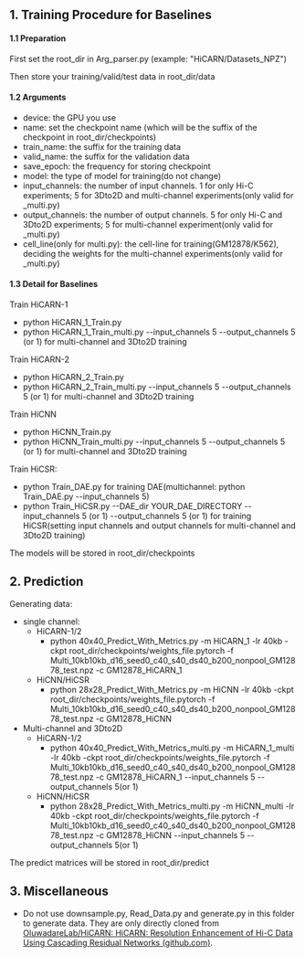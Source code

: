 ## 1. Training Procedure for Baselines

#### 1.1 Preparation

First set the root_dir in Arg_parser.py (example: "HiCARN/Datasets_NPZ")

Then store your training/valid/test data in root_dir/data

#### 1.2 Arguments

+ device: the GPU you use
+ name: set the checkpoint name (which will be the suffix of the checkpoint in root_dir/checkpoints)
+ train_name: the suffix for the training data
+ valid_name: the suffix for the validation data
+ save_epoch: the frequency for storing checkpoint
+ model: the type of model for training(do not change)
+ input_channels: the number of input channels. 1 for only Hi-C experiments; 5 for 3Dto2D and multi-channel experiments(only valid for _multi.py)
+ output_channels: the number of output channels. 5 for only Hi-C and 3Dto2D experiments; 5 for multi-channel experiment(only valid for _multi.py)
+ cell_line(only for multi.py): the cell-line for training(GM12878/K562), deciding the weights for the multi-channel experiments(only valid for _multi.py)

#### 1.3 Detail for Baselines

Train HiCARN-1

+ python HiCARN_1_Train.py
+ python HiCARN_1_Train_multi.py --input_channels 5 --output_channels 5 (or 1) for multi-channel and 3Dto2D training

Train HiCARN-2

+ python HiCARN_2_Train.py
+ python HiCARN_2_Train_multi.py --input_channels 5 --output_channels 5 (or 1) for multi-channel and 3Dto2D training

Train HiCNN

+ python HiCNN_Train.py
+ python HiCNN_Train_multi.py --input_channels 5 --output_channels 5 (or 1) for multi-channel and 3Dto2D training

Train HiCSR:

+ python Train_DAE.py for training DAE(multichannel: python Train_DAE.py --input_channels 5)
+ python Train_HiCSR.py --DAE_dir YOUR_DAE_DIRECTORY --input_channels 5 (or 1) --output_channels 5 (or 1) for training HiCSR(setting input channels and output channels for multi-channel and 3Dto2D training)

The models will be stored in root_dir/checkpoints

## 2. Prediction

Generating data:

+ single channel:
  + HiCARN-1/2
    + python 40x40_Predict_With_Metrics.py -m HiCARN_1 -lr 40kb -ckpt root_dir/checkpoints/weights_file.pytorch -f Multi_10kb10kb_d16_seed0_c40_s40_ds40_b200_nonpool_GM12878_test.npz -c GM12878_HiCARN_1
  + HiCNN/HiCSR
    + python 28x28_Predict_With_Metrics.py -m HiCNN -lr 40kb -ckpt root_dir/checkpoints/weights_file.pytorch -f Multi_10kb10kb_d16_seed0_c40_s40_ds40_b200_nonpool_GM12878_test.npz -c GM12878_HiCNN
+ Multi-channel and 3Dto2D
  + HiCARN-1/2
    + python 40x40_Predict_With_Metrics_multi.py -m HiCARN_1_multi -lr 40kb -ckpt root_dir/checkpoints/weights_file.pytorch -f Multi_10kb10kb_d16_seed0_c40_s40_ds40_b200_nonpool_GM12878_test.npz -c GM12878_HiCARN_1 --input_channels 5 --output_channels 5(or 1)
  + HiCNN/HiCSR
    + python 28x28_Predict_With_Metrics_multi.py -m HiCNN_multi -lr 40kb -ckpt root_dir/checkpoints/weights_file.pytorch -f Multi_10kb10kb_d16_seed0_c40_s40_ds40_b200_nonpool_GM12878_test.npz -c GM12878_HiCNN --input_channels 5 --output_channels 5(or 1)

The predict matrices will be stored in root_dir/predict

## 3. Miscellaneous

+ Do not use downsample.py, Read_Data.py and generate.py in this folder to generate data. They are only directly cloned from [OluwadareLab/HiCARN: HiCARN: Resolution Enhancement of Hi-C Data Using Cascading Residual Networks (github.com)](https://github.com/OluwadareLab/HiCARN).

